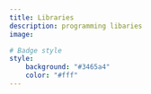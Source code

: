 ```yaml
---
title: Libraries
description: programming libaries
image:

# Badge style
style:
    background: "#3465a4"
    color: "#fff"
---
```

